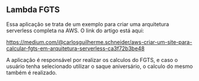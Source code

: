 ## Lambda FGTS

Essa aplicação se trata de um exemplo para criar uma arquitetura serverless completa na AWS. O link do artigo está aqui:

https://medium.com/@carlosguilherme.schneider/aws-criar-um-site-para-calcular-fgts-em-arquitetura-serverless-ca3f72b3be48

A aplicação é responsável por realizar os calculos do FGTS, e caso o usuário tenha selecionado utilizar o saque aniversário, o calculo do mesmo também é realizado.
